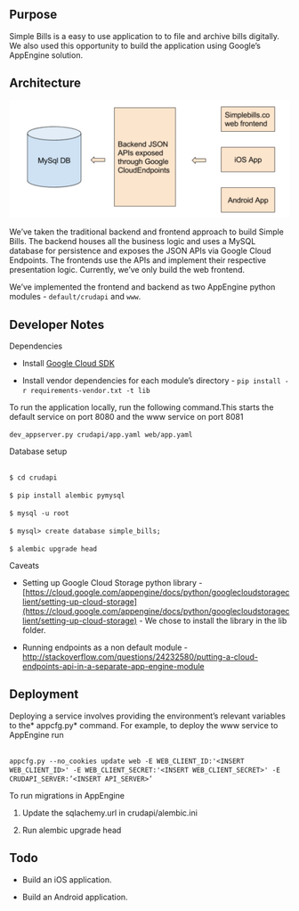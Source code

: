 ## Purpose

Simple Bills is a easy to use application to to file and archive bills digitally. We also used this opportunity to build the application using Google’s AppEngine solution.

## Architecture

![Architecture](arch.png)

We’ve taken the traditional backend and frontend approach to build Simple Bills. The backend houses all the business logic and uses a MySQL database for persistence and exposes the JSON APIs via Google Cloud Endpoints. The frontends use the APIs and implement their respective presentation logic. Currently, we’ve only build the web frontend.

We’ve implemented the frontend and backend as two AppEngine python modules - `default/crudapi` and `www`. 

## Developer Notes

Dependencies

* Install [Google Cloud SDK](https://cloud.google.com/sdk/downloads)

* Install vendor dependencies for each module’s directory - `pip install -r requirements-vendor.txt -t lib`

To run the application locally, run the following command.This starts the default service on port 8080 and the www service on port 8081

`dev_appserver.py crudapi/app.yaml web/app.yaml`

Database setup

```

$ cd crudapi

$ pip install alembic pymysql

$ mysql -u root

$ mysql> create database simple_bills;

$ alembic upgrade head

```

Caveats

* Setting up Google Cloud Storage python library - [https://cloud.google.com/appengine/docs/python/googlecloudstorageclient/setting-up-cloud-storage](https://cloud.google.com/appengine/docs/python/googlecloudstorageclient/setting-up-cloud-storage) - We chose to install the library in the lib folder.

* Running endpoints as a non default module - http://stackoverflow.com/questions/24232580/putting-a-cloud-endpoints-api-in-a-separate-app-engine-module

## Deployment

Deploying a service involves providing the environment’s relevant variables to the* appcfg.py* command. For example, to deploy the www service to AppEngine run

```

appcfg.py --no_cookies update web -E WEB_CLIENT_ID:'<INSERT WEB_CLIENT_ID>' -E WEB_CLIENT_SECRET:'<INSERT WEB_CLIENT_SECRET>' -E CRUDAPI_SERVER:’<INSERT API_SERVER>’

```

To run migrations in AppEngine

1. Update the sqlachemy.url in crudapi/alembic.ini

2. Run alembic upgrade head

## Todo

* Build an iOS application.

* Build an Android application.

